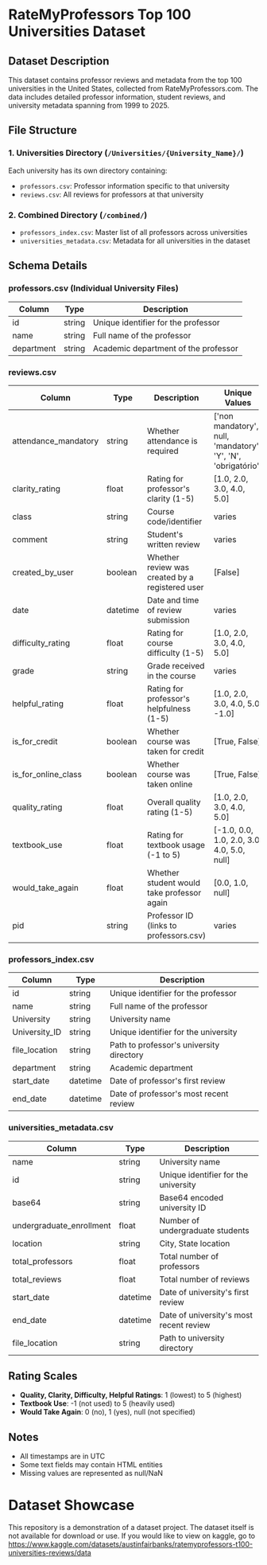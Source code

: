 # RateMyProfessors Top 100 Universities Dataset

## Dataset Description
This dataset contains professor reviews and metadata from the top 100 universities in the United States, collected from RateMyProfessors.com. The data includes detailed professor information, student reviews, and university metadata spanning from 1999 to 2025.

## File Structure

### 1. Universities Directory (`/Universities/{University_Name}/`)
Each university has its own directory containing:
- `professors.csv`: Professor information specific to that university
- `reviews.csv`: All reviews for professors at that university

### 2. Combined Directory (`/combined/`)
- `professors_index.csv`: Master list of all professors across universities
- `universities_metadata.csv`: Metadata for all universities in the dataset

## Schema Details

### professors.csv (Individual University Files)
| Column | Type | Description |
|--------|------|-------------|
| id | string | Unique identifier for the professor |
| name | string | Full name of the professor |
| department | string | Academic department of the professor |

### reviews.csv
| Column | Type | Description | Unique Values |
|--------|------|-------------|---------------|
| attendance_mandatory | string | Whether attendance is required | ['non mandatory', null, 'mandatory', 'Y', 'N', 'obrigatório'] |
| clarity_rating | float | Rating for professor's clarity (1-5) | [1.0, 2.0, 3.0, 4.0, 5.0] |
| class | string | Course code/identifier | varies |
| comment | string | Student's written review | varies |
| created_by_user | boolean | Whether review was created by a registered user | [False] |
| date | datetime | Date and time of review submission | varies |
| difficulty_rating | float | Rating for course difficulty (1-5) | [1.0, 2.0, 3.0, 4.0, 5.0] |
| grade | string | Grade received in the course | varies |
| helpful_rating | float | Rating for professor's helpfulness (1-5) | [1.0, 2.0, 3.0, 4.0, 5.0, -1.0] |
| is_for_credit | boolean | Whether course was taken for credit | [True, False] |
| is_for_online_class | boolean | Whether course was taken online | [True, False] |
| quality_rating | float | Overall quality rating (1-5) | [1.0, 2.0, 3.0, 4.0, 5.0] |
| textbook_use | float | Rating for textbook usage (-1 to 5) | [-1.0, 0.0, 1.0, 2.0, 3.0, 4.0, 5.0, null] |
| would_take_again | float | Whether student would take professor again | [0.0, 1.0, null] |
| pid | string | Professor ID (links to professors.csv) | varies |

### professors_index.csv
| Column | Type | Description |
|--------|------|-------------|
| id | string | Unique identifier for the professor |
| name | string | Full name of the professor |
| University | string | University name |
| University_ID | string | Unique identifier for the university |
| file_location | string | Path to professor's university directory |
| department | string | Academic department |
| start_date | datetime | Date of professor's first review |
| end_date | datetime | Date of professor's most recent review |

### universities_metadata.csv
| Column | Type | Description |
|--------|------|-------------|
| name | string | University name |
| id | string | Unique identifier for the university |
| base64 | string | Base64 encoded university ID |
| undergraduate_enrollment | float | Number of undergraduate students |
| location | string | City, State location |
| total_professors | float | Total number of professors |
| total_reviews | float | Total number of reviews |
| start_date | datetime | Date of university's first review |
| end_date | datetime | Date of university's most recent review |
| file_location | string | Path to university directory |

## Rating Scales
- **Quality, Clarity, Difficulty, Helpful Ratings**: 1 (lowest) to 5 (highest)
- **Textbook Use**: -1 (not used) to 5 (heavily used)
- **Would Take Again**: 0 (no), 1 (yes), null (not specified)

## Notes
- All timestamps are in UTC
- Some text fields may contain HTML entities
- Missing values are represented as null/NaN

# Dataset Showcase
This repository is a demonstration of a dataset project. The dataset itself is not available for download or use. If you would like to view on kaggle, go to https://www.kaggle.com/datasets/austinfairbanks/ratemyprofessors-t100-universities-reviews/data
